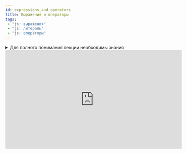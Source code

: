 ```yaml
---
id: expressions_and_operators
title: Выражения и операторы
tags:
 - "js: выражения"
 - "js: литералы"
 - "js: операторы"
---
```


<details>
  <summary>Для полного понимания лекции необходимы знания</summary>
  <p>
  <li><a href="/docs/tags/js-инструкции">js: инструкции</a></li>
  <li><a href="/docs/tags/js-блок-инструкций">js: блок инструкций</a></li>
  </p>
</details>

<iframe width="560" height="315" src="https://www.youtube.com/embed/-GWOP5JdPpo" title="YouTube video player" frameborder="0" allow="accelerometer; autoplay; clipboard-write; encrypted-media; gyroscope; picture-in-picture; web-share" allowfullscreen></iframe>